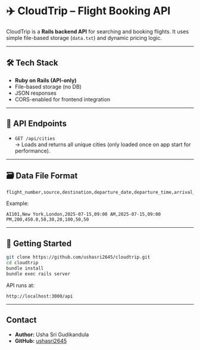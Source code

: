 # ✈️ CloudTrip – Flight Booking API

CloudTrip is a **Rails backend API** for searching and booking flights. It uses simple file-based storage (`data.txt`) and dynamic pricing logic.

---

## 🛠️ Tech Stack

- **Ruby on Rails (API-only)**
- File-based storage (no DB)
- JSON responses
- CORS-enabled for frontend integration

---

## 🔗 API Endpoints

- `GET /api/cities`  
  → Loads and returns all unique cities (only loaded once on app start for performance).

---

## 🗃️ Data File Format

```
flight_number,source,destination,departure_date,departure_time,arrival_date,arrival_time,total_seats,price,economy_seats,business_seats,first_class_seats,economy_total,business_total,first_class_total
```

Example:
```
AI101,New York,London,2025-07-15,09:00 AM,2025-07-15,09:00 PM,200,450.0,50,30,20,100,50,50
```

---

## 🚀 Getting Started

```bash
git clone https://github.com/ushasri2645/cloudtrip.git
cd cloudtrip
bundle install
bundle exec rails server
```

API runs at:  
```
http://localhost:3000/api
```

---

## Contact

- **Author:** Usha Sri Gudikandula  
- **GitHub:** [ushasri2645](https://github.com/ushasri2645)
